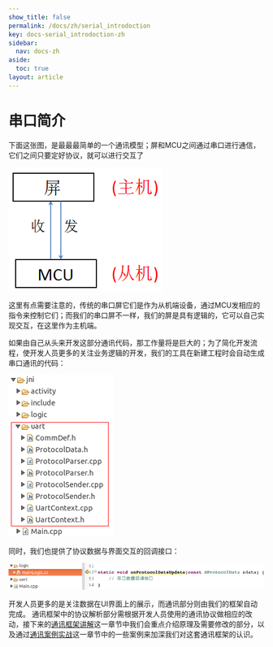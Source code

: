 ```yaml
---
show_title: false
permalink: /docs/zh/serial_introdoction
key: docs-serial_introdoction-zh
sidebar:
  nav: docs-zh
aside:
  toc: true
layout: article
---
```

# 串口简介
下面这张图，是最最最简单的一个通讯模型；屏和MCU之间通过串口进行通信，它们之间只要定好协议，就可以进行交互了

![](images/serial_model.png)

这里有点需要注意的，传统的串口屏它们是作为从机端设备，通过MCU发相应的指令来控制它们；而我们的串口屏不一样，我们的屏是具有逻辑的，它可以自己实现交互，在这里作为主机端。

如果由自己从头来开发这部分通讯代码，那工作量将是巨大的；为了简化开发流程，使开发人员更多的关注业务逻辑的开发，我们的工具在新建工程时会自动生成串口通讯的代码：  

![](images/Screenshotfrom2018-06-06160506.png)

同时，我们也提供了协议数据与界面交互的回调接口：   

![](images/Screenshotfrom2018-06-06162409.png)

开发人员更多的是关注数据在UI界面上的展示，而通讯部分则由我们的框架自动完成。
通讯框架中的协议解析部分需根据开发人员使用的通讯协议做相应的改动，接下来的[通讯框架讲解](serial_framework)这一章节中我们会重点介绍原理及需要修改的部分，以及通过[通讯案例实战](serial_example)这一章节中的一些案例来加深我们对这套通讯框架的认识。